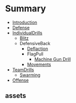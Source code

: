 # Summary

* [Introduction](README.md)
* [Defense](Defense/README.md)
* [IndividualDrills](Defense/IndividualDrills/README.md)
  * [Blitz](Defense/IndividualDrills/Blitz/README.md)
  * DefensiveBack
    * [Deflaction](Defense/IndividualDrills/DefensiveBack/Deflaction/README.md)
    * FlagPull
      * [Machine Gun Drill](Defense/IndividualDrills/DefensiveBack/FlagPull/MachineGunDrill.md)
    * [Movements](Defense/IndividualDrills/DefensiveBack/Movements/README.md)
* [TeamDrills](Defense/TeamDrills/README.md)
  * [Swarming](Defense/TeamDrills/Swarming/README.md)
* [Offense](Offense/README.md)

## assets

